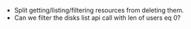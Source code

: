 - Split getting/listing/filtering resources from deleting them.
- Can we filter the disks list api call with len of users eq 0?
